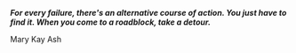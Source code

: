 _**For every failure, there's an alternative course of action. You just have to find it. When you come to a roadblock, take a detour.**_

Mary Kay Ash